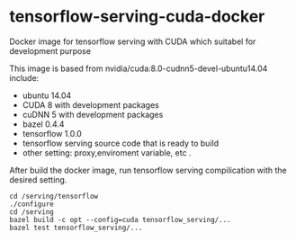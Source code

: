 # tensorflow-serving-cuda-docker
Docker image for tensorflow serving with CUDA which suitabel for development purpose

This image is based from nvidia/cuda:8.0-cudnn5-devel-ubuntu14.04 include: 
- ubuntu 14.04
- CUDA 8 with development packages
- cuDNN 5 with development packages
- bazel 0.4.4
- tensorflow 1.0.0
- tensorflow serving source code that is ready to build 
- other setting: proxy,enviroment variable, etc .

After build the docker image, run tensorflow serving compilication with the desired setting.

```
cd /serving/tensorflow
./configure
cd /serving
bazel build -c opt --config=cuda tensorflow_serving/...
bazel test tensorflow_serving/...
```
